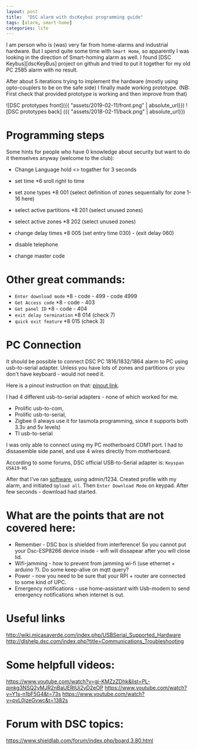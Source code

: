 ```yaml
---
layout: post
title:  "DSC alarm with dscKeybus programming guide"
tags: [alarm, smart-home]
categories: life
---
```


I am person who is (was) very far from home-alarms and industrial hardware. 
But I spend quite some time with `Smart Home`, so apparently I was looking in the direction of Smart-homing alarm as well. I found [DSC Keybus][dscKeyBus] project on github and tried to put it together for my old PC 2585 alarm with no result.

After about 5 iterations trying to implement the hardware (mostly using opto-couplers to be on the safe side) I finally made working prototype. (NB: First check that provided prototype is working and then improve from that)

![DSC prototypes front]({{ "assets/2019-02-11/front.png" | absolute_url}})
![DSC prototypes back] ({{ "assets/2018-02-11/back.png" | absolute_url}})


# Programming steps
Some hints for people who have 0 knowledge about security but want to do it themselves anyway (welcome to the club):

* Change Language          hold <> togather for 3 seconds 
* set time                 *6 <access> sroll right to time
* set zone types           *8 <master> 001 (select definition of zones sequentially for zone 1-16 here)
* select active partitions *8 <master> 201 (select unused zones)
* select active zones      *8 <master> 202 (select unused zones)
* change delay times       *8 <master> 005 (set entry time 030) - (exit delay 060)

* disable telephone
* change master code 


# Other great commands:
* `Enter download mode`    *8 - code - 499 - code 4999
* `Get Access code`        *8 - code - 403
* `Get panel ID`           *8 - code - 404
* `exit delay termination` *8 <mater> 014 (check 7)
* `quick exit feature`     *8 <master> 015 (check 3)

# PC Connection
It should be possible to connect DSC PC 1816/1832/1864 alarm to PC using usb-to-serial adapter. 
Unless you have lots of zones and partitions or you don't have keyboard - would not need it.

Here is a pinout instruction on that: [pinout link][pinout]. 

I had 4 different usb-to-serial adapters - none of which worked for me. 
* Prolific usb-to-com, 
* Prolific usb-to-serial,
* Zigbee (I always use it for tasmota programming, since it supports both 3.3v and 5v levels)
* TI usb-to-serial

I was only able to connect using my PC motherboard COM1 port. I had to dissasemble side panel, and use 4 wires directly from motherboard. 

According to some forums, DSC official USB-to-Serial adapter is: `Keyspan USA19-HS`

After that I've ran  [software][software], using admin/1234. Created profile with my alarm, and initiated `Upload all`. Then `Enter Download Mode` on keypad. After few seconds - download had started.

# What are the points that are not covered here:
* Remember - DSC box is shielded from interference! So you cannot put your Dsc-ESP8266 device inisde - wifi will dissapear after you will close lid.
* Wifi-jamming - how to prevent from jamming wi-fi (use ethernet + arduino ?). Do some keep-alive on mqtt query?
* Power - now you need to be sure that your RPI + router are connected to some kind of UPC. 
* Emergency notifications - use home-assistant with Usb-modem to send emergency notifications when internet is out.


# Useful links
http://wiki.micasaverde.com/index.php/USBSerial_Supported_Hardware
http://dlshelp.dsc.com/index.php?title=Communications_Troubleshooting

# Some helpfull videos:
https://www.youtube.com/watch?v=gj-KMZzZDhk&list=PL-pinkg3NSQ2yMJR2nBaUERtUi2yD2eOP
https://www.youtube.com/watch?v=Y1s-n1bF5G4&t=73s
https://www.youtube.com/watch?v=pvL0jzeGvwc&t=1382s

# Forum with DSC topics:
https://www.shieldlab.com/forum/index.php/board,3.80.html

[pinout]: http://pinouts.ru/visual/gen/dsc_pclink_conn.jpg
[software]: https://www.kelcom.cz/ke-stazeni/ezs/dls-5/


